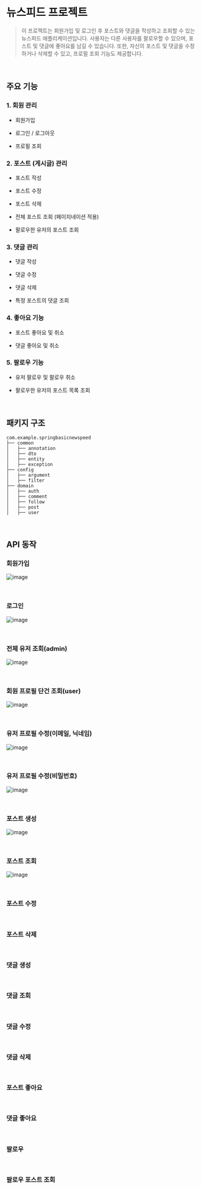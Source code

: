 # 뉴스피드 프로젝트
> 이 프로젝트는 회원가입 및 로그인 후 포스트와 댓글을 작성하고 조회할 수 있는 뉴스피드 애플리케이션입니다. 사용자는 다른 사용자를 팔로우할 수 있으며, 포스트 및 댓글에 좋아요를 남길 수 있습니다. 또한, 자신의 포스트 및 댓글을 수정하거나 삭제할 수 있고, 프로필 조회 기능도 제공합니다.

<br>

## 주요 기능

### 1. 회원 관리

- 회원가입

- 로그인 / 로그아웃

- 프로필 조회

### 2. 포스트 (게시글) 관리

- 포스트 작성

- 포스트 수정

- 포스트 삭제

- 전체 포스트 조회 (페이지네이션 적용)

- 팔로우한 유저의 포스트 조회

### 3. 댓글 관리

- 댓글 작성

- 댓글 수정

- 댓글 삭제

- 특정 포스트의 댓글 조회

### 4. 좋아요 기능

- 포스트 좋아요 및 취소

- 댓글 좋아요 및 취소

### 5. 팔로우 기능

- 유저 팔로우 및 팔로우 취소

- 팔로우한 유저의 포스트 목록 조회



<br>

## 패키지 구조

```
com.example.springbasicnewspeed
├── common
│   ├── annotation
│   ├── dto
│   ├── entity
│   ├── exception
├── config
│   ├── argument
│   ├── filter
├── domain
│   ├── auth
│   ├── comment
│   ├── follow
│   ├── post
│   ├── user
```

<br>

## API 동작 

### 회원가입

![image](https://github.com/user-attachments/assets/1ef89f89-8474-41bd-aa55-7e439027e6c1)

<br>

### 로그인

![image](https://github.com/user-attachments/assets/518d2970-df9d-4c27-9695-142dcc5ee87c)

<br>

### 전체 유저 조회(admin)
![image](https://github.com/user-attachments/assets/c05d2516-c070-4393-881a-9929d106b848)

<br>

### 회원 프로필 단건 조회(user)
![image](https://github.com/user-attachments/assets/35441f83-5b46-4eca-a637-53333d3d0845)

<br>

### 유저 프로필 수정(이메일, 닉네임)
![image](https://github.com/user-attachments/assets/38016111-081b-48d5-b3cf-245fddf8d498)

<br>

### 유저 프로필 수정(비밀번호)
![image](https://github.com/user-attachments/assets/6a3e16f8-8039-41e6-a0cc-0add4ec45235)

<br>

### 포스트 생성

![image](https://github.com/user-attachments/assets/5026bb73-91b9-4599-82b7-84dc23f1dc84)

<br>

### 포스트 조회

![image](https://github.com/user-attachments/assets/fb9a0f0b-fb8b-46f7-8c4a-24d601110a21)


<br>

### 포스트 수정


<br>


### 포스트 삭제

<br>

### 댓글 생성

<br>

### 댓글 조회

<br>

### 댓글 수정

<br>

### 댓글 삭제

<br>

### 포스트 좋아요

<br>

### 댓글 좋아요

<br>

### 팔로우

<br>

### 팔로우 포스트 조회

<br>





